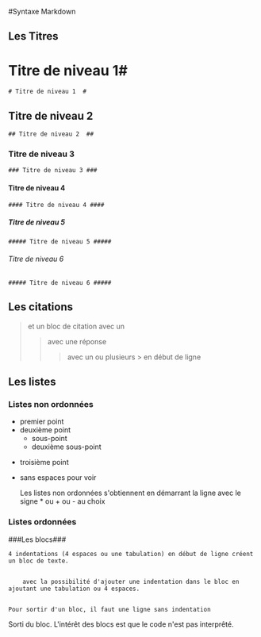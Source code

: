 #Syntaxe Markdown 

## Les Titres  ##

# Titre de niveau 1#
    # Titre de niveau 1  #

## Titre de niveau 2  ##
    ## Titre de niveau 2  ##

### Titre de niveau 3 ###
    ### Titre de niveau 3 ###

#### Titre de niveau 4 ####
    #### Titre de niveau 4 ####

##### Titre de niveau 5 #####
    ##### Titre de niveau 5 #####

###### Titre de niveau 6 ######
    ##### Titre de niveau 6 #####


## Les citations ##


> et un bloc de citation avec un 
>> avec une réponse
>>> avec un ou plusieurs > en début de ligne

## Les listes ##

### Listes non ordonnées ###

*  premier point
*  deuxième point
	* sous-point
	* deuxième sous-point
+  troisième point
-  sans espaces pour voir 

	Les listes non ordonnées s'obtiennent en démarrant la ligne avec le signe * ou + ou - au choix



### Listes ordonnées ###

###Les blocs###

    4 indentations (4 espaces ou une tabulation) en début de ligne créent un bloc de texte.
	

		avec la possibilité d'ajouter une indentation dans le bloc en ajoutant une tabulation ou 4 espaces.
    

    Pour sortir d'un bloc, il faut une ligne sans indentation

Sorti du bloc. L'intérêt des blocs est que le code n'est pas interprêté. 